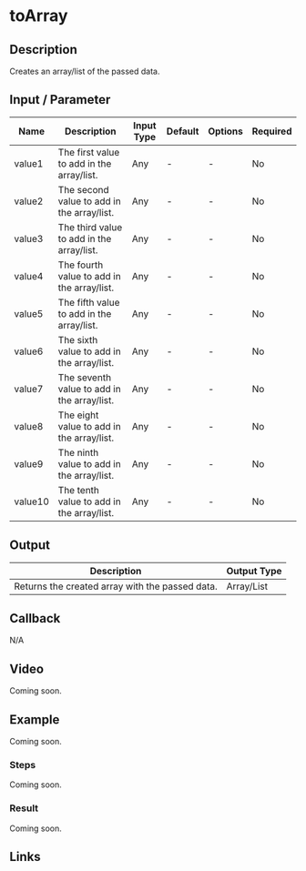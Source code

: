 ﻿# toArray

## Description

Creates an array/list of the passed data.

## Input / Parameter
    
| Name | Description | Input Type | Default | Options | Required |
| ------ | ------ | ------ | ------ | ------ | ------ |
| value1 | The first value to add in the array/list. | Any | - | - | No |
| value2 | The second value to add in the array/list. | Any | - | - | No |
| value3 | The third value to add in the array/list. | Any | - | - | No |
| value4 | The fourth value to add in the array/list. | Any | - | - | No |
| value5 | The fifth value to add in the array/list. | Any | - | - | No |
| value6 | The sixth value to add in the array/list. | Any | - | - | No |
| value7 | The seventh value to add in the array/list. | Any | - | - | No |
| value8 | The eight value to add in the array/list. | Any | - | - | No |
| value9 | The ninth value to add in the array/list. | Any | - | - | No |
| value10 | The tenth value to add in the array/list. | Any | - | - | No |

## Output   

| Description | Output Type |
| ------ | ------ |
| Returns the created array with the passed data. | Array/List |

## Callback

N/A

## Video

Coming soon.

## Example

Coming soon.

### Steps

Coming soon.

### Result

Coming soon.

## Links